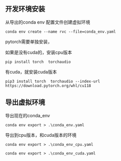 ## 开发环境安装



从导出的conda env 配置文件创建虚拟环境

```shell
conda env create --name rvc --file=conda_env.yaml
```

pytorch需要单独安装，

如果是没有cuda的，安装cpu版本

```
pip install torch  torchaudio
```

有cuda，就安装cuda版本

```
pip3 install torch  torchaudio --index-url https://download.pytorch.org/whl/cu118
```





## 导出虚拟环境

导出现在的conda_env

```shell
conda env export > .\conda_env.yaml
```

导出到cpu版本，和cuda版本的环境

```'
conda env export > .\conda_env_cpu.yaml
```

```
conda env export > .\conda_env_cuda.yaml
```



